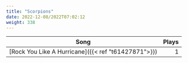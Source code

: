 ```yaml
---
title: "Scorpions"
date: 2022-12-08/2022T07:02:12
weight: 338
---
```




 Song | Plays 
----- | -----:
[Rock You Like A Hurricane]({{< ref "t61427871">}}) | 1
